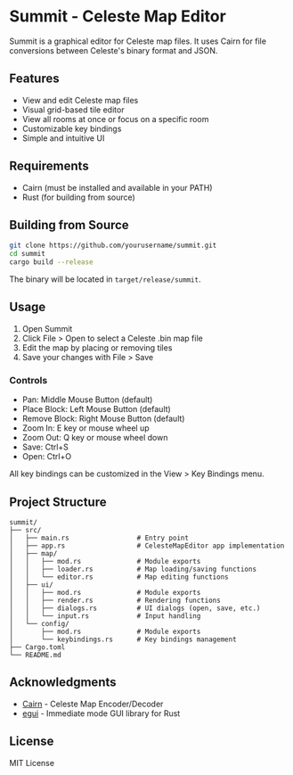 # Summit - Celeste Map Editor

Summit is a graphical editor for Celeste map files. It uses Cairn for file conversions between Celeste's binary format and JSON.

## Features

- View and edit Celeste map files
- Visual grid-based tile editor
- View all rooms at once or focus on a specific room
- Customizable key bindings
- Simple and intuitive UI

## Requirements

- Cairn (must be installed and available in your PATH)
- Rust (for building from source)

## Building from Source

```bash
git clone https://github.com/yourusername/summit.git
cd summit
cargo build --release
```

The binary will be located in `target/release/summit`.

## Usage

1. Open Summit
2. Click File > Open to select a Celeste .bin map file
3. Edit the map by placing or removing tiles
4. Save your changes with File > Save

### Controls

- Pan: Middle Mouse Button (default)
- Place Block: Left Mouse Button (default)
- Remove Block: Right Mouse Button (default)
- Zoom In: E key or mouse wheel up
- Zoom Out: Q key or mouse wheel down
- Save: Ctrl+S
- Open: Ctrl+O

All key bindings can be customized in the View > Key Bindings menu.

## Project Structure

```
summit/
├── src/
│   ├── main.rs                 # Entry point
│   ├── app.rs                  # CelesteMapEditor app implementation
│   ├── map/
│   │   ├── mod.rs              # Module exports
│   │   ├── loader.rs           # Map loading/saving functions
│   │   └── editor.rs           # Map editing functions
│   ├── ui/
│   │   ├── mod.rs              # Module exports
│   │   ├── render.rs           # Rendering functions
│   │   ├── dialogs.rs          # UI dialogs (open, save, etc.)
│   │   └── input.rs            # Input handling
│   └── config/
│       ├── mod.rs              # Module exports
│       └── keybindings.rs      # Key bindings management
├── Cargo.toml
└── README.md
```

## Acknowledgments

- [Cairn](https://github.com/Aqu1tain/cairn) - Celeste Map Encoder/Decoder
- [egui](https://github.com/emilk/egui) - Immediate mode GUI library for Rust

## License

MIT License
